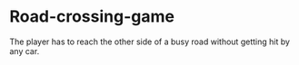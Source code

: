 # Road-crossing-game
The player has to reach the other side of a busy road without getting hit by any car.
